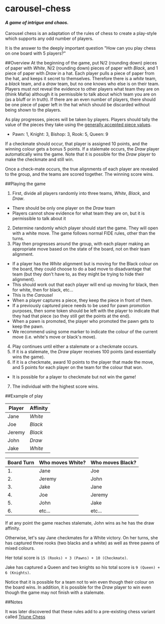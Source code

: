 # carousel-chess

#### *A game of intrigue and chaos.*

Carousel chess is an adaptation of the rules of chess to create a play-style which supports any odd number of players.

It is the answer to the deeply important question "How can you play chess on one board with 5 players?"

##Overview
At the beginning of the game, put N/2 (rounding down) pieces of paper with *White*, N/2 (rounding down) pieces of paper with *Black*, and 1 piece of paper with *Draw* in a hat.
Each player pulls a piece of paper from the hat, and keeps it secret to themselves. Therefore there is a *white* team, a *black* team, and a *draw* team, but no one knows who else is on their team. Players must not reveal the evidence to other players what team they are on (think Mafia) although it is permissible to talk about which team you are on (as a bluff or in truth).
If there are an even number of players, there should be one piece of paper left in the hat which should be discarded without being shown to the players.

As play progresses, pieces will be taken by players. Players should tally the value of the pieces they take using the [generally accepted piece values](https://en.wikipedia.org/wiki/Chess_piece_relative_value). 
  * Pawn: 1, Knight: 3, Bishop: 3, Rook: 5, Queen: 9

If a checkmate should occur, that player is assigned 10 points, and the winning colour gets a bonus 5 points. If a stalemate occurs, the *Draw* player automatically wins the game. Note that it is possible for the *Draw* player to make the checkmate and still win.

Once a check-mate occurs, the true alignments of each player are revealed to the group, and the teams are scored together. The winning score wins.

##Playing the game

1. First, divide all players randomly into three teams, *White*, *Black*, and *Draw*.
  * There should be only one player on the *Draw* team
  * Players cannot show evidence for what team they are on, but it is permissible to talk about it

2. Determine randomly which player should start the game. They will open with a white move. The game follows normal FIDE rules, other than the turns.
3. Play then progresses around the group, with each player making an appropriate move based on the state of the board, not on their team alignment.
  * If a player has the *White* alignment but is moving for the Black colour on the board, they could choose to do a bad move to disadvantage that team (but they don't have to, as they might be trying to hide their alignment).
  * This should work out that each player will end up moving for black, then for white, then for black, etc...
  * This is the *Carousel*
  * When a player captures a piece, they keep the piece in front of them. 
  * If a previously captured piece needs to be used for pawn promotion purposes, then some token should be left with the player to indicate that they had that piece (so they still get the points at the end).
  * When a pawn is promoted, the player who promoted the pawn gets to keep the pawn.
  * We recommend using some marker to indicate the colour of the current move (i.e. white's move or black's move).
4. Play continues until either a stalemate or a checkmate occurs.
5. If it is a stalemate, the *Draw* player receives 100 points (and essentially wins the game).
6. If it is a checkmate, award 10 points to the player that made the move, and 5 points for each player on the team for the colour that won.
  * It is possible for a player to checkmate but not win the game!
7. The individual with the highest score wins.

##Example of play

 Player | Affinity 
 ---| --- 
Jane | *White*
Joe | *Black*
Jeremy | *Black*
John | *Draw*
Jake | *White*

Board Turn | Who moves White? | Who moves Black?
--- | --- | ---
1. | Jane | Joe
2. | Jeremy | John
3. | Jake | Jane
4. | Joe | Jeremy
5. | John | Jake
6. | etc... | etc...

If at any point the game reaches stalemate, John wins as he has the draw affinity.

Otherwise, let's say Jane checkmates for a White victory. On her turns, she has captured three rooks (two blacks and a white) as well as three pawns of mixed colours.

Her total score is `15 (Rooks) + 3 (Pawns) + 10 (Checkmate)`.

Jake has captured a Queen and two knights so his total score is `9 (Queen) + 6 (Knights)`.

Notice that it is possible for a team not to win even though their colour on the board wins. In addition, it is possible for the *Draw* player to win even though the game may not finish with a stalemate.

##Notes

It was later discovered that these rules add to a pre-existing chess variant called [Triune Chess](http://www.chessvariants.com/multiplayer.dir/triune-chess.html)
